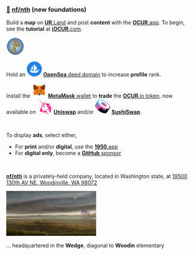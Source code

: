 
### [🥚](https://xn--wr9h.ws) [nf/nth](https://nfnth.com) (new foundations)

Build a **map** on [**UR**.Land](https://ur.land) and post **content** with the [**OCUR**.app](https://ocur.app). To begin, see the **tutorial** at [**iOCUR**.com](https://iocur.com).

<img src="img/island.png" style="width:48px;height:48px;" />

Hold an <img src="img/opensea.png" style="width:40px;height:40px;" /> [**OpenSea** deed domain](https://opensea.io/urland) to increase **profile** rank.

Install the <img src="img/meta.png" style="width:40px;height:40px;" /> [**MetaMask** wallet](https://metamask.io) to **trade** the [**OCUR**.io token](https://ocur.io), now available on <img src="img/uniswap.png" style="width:40px;height:40px;" /> [**Uniswap**](https://app.uniswap.org/#/tokens/ethereum/0xccab679860b1017589239bceeeabe5cd45965afc) and/or <img src="img/sushi.png" style="width:40px;height:40px;" /> [**SushiSwap**](https://www.sushi.com/swap).

<br/>

To display **ads**, select either,

- For **print** and/or **digital**, use the [**1950**.app](https://1950.app)
- For **digital only**, become a [**GitHub** sponsor](https://github.com/sponsors/nfnth)

<br/>

[**nf/nth**](https://nfnth.com) is a privately-held company, located in Washington state, at [19500 130th AV NE, Woodinville, WA 98072](https://blue.kingcounty.com/Assessor/eRealProperty/Dashboard.aspx?ParcelNbr=1428900123) 

<img src="img/field.gif" style="width:240px;height:120px;" />

... headquartered in the **Wedge**, diagonal to **Woodin** elementary
